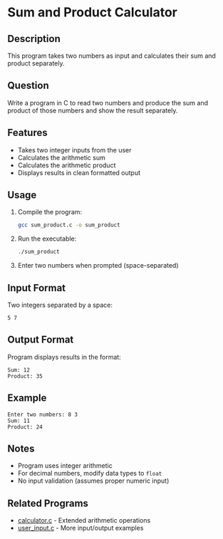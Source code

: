 # Sum and Product Calculator

## Description
This program takes two numbers as input and calculates their sum and product separately.

## Question
Write a program in C to read two numbers and produce the sum and product of those numbers and show the result separately.

## Features
- Takes two integer inputs from the user
- Calculates the arithmetic sum
- Calculates the arithmetic product
- Displays results in clean formatted output

## Usage
1. Compile the program:
   ```bash
   gcc sum_product.c -o sum_product
   ```
2. Run the executable:
   ```bash
   ./sum_product
   ```
3. Enter two numbers when prompted (space-separated)

## Input Format
Two integers separated by a space:
```
5 7
```

## Output Format
Program displays results in the format:
```
Sum: 12
Product: 35
```

## Example
```
Enter two numbers: 8 3
Sum: 11
Product: 24
```

## Notes
- Program uses integer arithmetic
- For decimal numbers, modify data types to `float`
- No input validation (assumes proper numeric input)

## Related Programs
- [calculator.c](../calculator.c) - Extended arithmetic operations
- [user_input.c](../user_input.c) - More input/output examples
```
